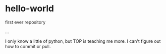 # hello-world
first ever repository

...

I only know a little of python, but TOP is teaching me more. 
I can't figure out how to commit or pull. 

